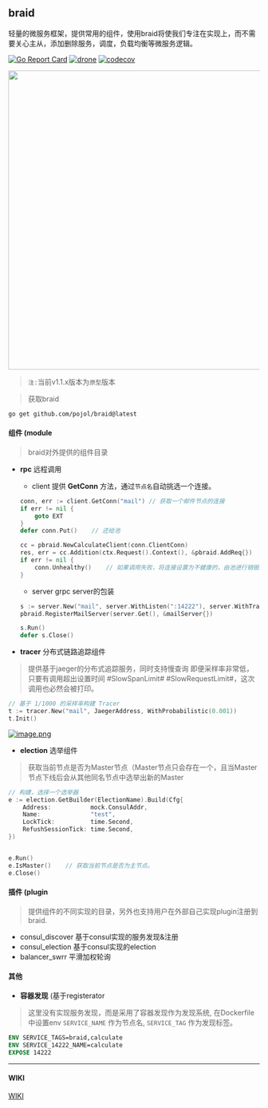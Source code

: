 ## braid
轻量的微服务框架，提供常用的组件，使用braid将使我们专注在实现上，而不需要关心主从，添加删除服务，调度，负载均衡等微服务逻辑。

[![Go Report Card](https://goreportcard.com/badge/github.com/pojol/braid)](https://goreportcard.com/report/github.com/pojol/braid)
[![drone](http://123.207.198.57:8001/api/badges/pojol/braid/status.svg?branch=develop)](dev)
[![codecov](https://codecov.io/gh/pojol/braid/branch/master/graph/badge.svg)](https://codecov.io/gh/pojol/braid)


<img src="https://i.postimg.cc/B6b6CMjM/image.png" width="600">

> `注:`当前v1.1.x版本为`原型`版本 

> 获取braid

```bash
go get github.com/pojol/braid@latest
```

#### 组件 (module
> braid对外提供的组件目录

* **rpc** 远程调用
    * client 提供 **GetConn** 方法，通过`节点名`自动挑选一个连接。
    
    ```go
    conn, err := client.GetConn("mail") // 获取一个邮件节点的连接
    if err != nil {
        goto EXT
    }
    defer conn.Put()    // 还给池

    cc = pbraid.NewCalculateClient(conn.ClientConn)
    res, err = cc.Addition(ctx.Request().Context(), &pbraid.AddReq{})
    if err != nil {
        conn.Unhealthy()    // 如果调用失败，将连接设置为不健康的，由池进行销毁。
    }
    ```

    * server grpc server的包装
    
    ```go
    s := server.New("mail", server.WithListen(":14222"), server.WithTracing())
    pbraid.RegisterMailServer(server.Get(), &mailServer{})

    s.Run()
    defer s.Close()
    ```
* **tracer** 分布式链路追踪组件
> 提供基于jaeger的分布式追踪服务，同时支持慢查询
> 即便采样率非常低，只要有调用超出设置时间 #SlowSpanLimit# #SlowRequestLimit#，这次调用也必然会被打印。

```go
// 基于 1/1000 的采样率构建 Tracer
t := tracer.New("mail", JaegerAddress, WithProbabilistic(0.001))
t.Init()
```

[![image.png](https://i.postimg.cc/MT8Y2X7B/image.png)](https://postimg.cc/DWBG1vYf)

* **election** 选举组件
> 获取当前节点是否为Master节点（Master节点只会存在一个，且当Master节点下线后会从其他同名节点中选举出新的Master

```go
// 构建，选择一个选举器
e := election.GetBuilder(ElectionName).Build(Cfg{
    Address:           mock.ConsulAddr,
    Name:              "test",
    LockTick:          time.Second,
    RefushSessionTick: time.Second,
})


e.Run()
e.IsMaster()    // 获取当前节点是否为主节点。
e.Close()
```

#### 插件 (plugin
> 提供组件的不同实现的目录，另外也支持用户在外部自己实现plugin注册到braid.

* consul_discover 基于consul实现的服务发现&注册
* consul_election 基于consul实现的election
* balancer_swrr 平滑加权轮询


#### 其他

* **容器发现** (基于registerator
> 这里没有实现服务发现，而是采用了容器发现作为发现系统,
> 在Dockerfile中设置env `SERVICE_NAME` 作为节点名, `SERVICE_TAG` 作为发现标签。
```Dockerfile
ENV SERVICE_TAGS=braid,calculate
ENV SERVICE_14222_NAME=calculate
EXPOSE 14222
```


***

#### WIKI
[WIKI](https://github.com/pojol/braid/wiki "WIKI")